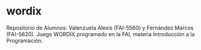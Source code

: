 # wordix
Repositorio de Alumnos: Valenzuela Alexis (FAI-5560) y Fernández Marcos (FAI-5620).
Juego WORDIX programado en la FAI, materia Introducción a la Programación.
